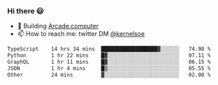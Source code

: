 ### Hi there 😃

- 🔨 Building [Arcade.computer](https://arcade.computer)
- 📫 How to reach me: twitter DM [@kernelsoe](https://twitter.com/kernelsoe)

<!--START_SECTION:waka-->

```txt
TypeScript    14 hrs 34 mins  ██████████████████▓░░░░░░   74.98 %
Python        1 hr 22 mins    █▓░░░░░░░░░░░░░░░░░░░░░░░   07.11 %
GraphQL       1 hr 11 mins    █▓░░░░░░░░░░░░░░░░░░░░░░░   06.15 %
JSON          1 hr 4 mins     █▒░░░░░░░░░░░░░░░░░░░░░░░   05.55 %
Other         24 mins         ▓░░░░░░░░░░░░░░░░░░░░░░░░   02.08 %
```

<!--END_SECTION:waka-->

